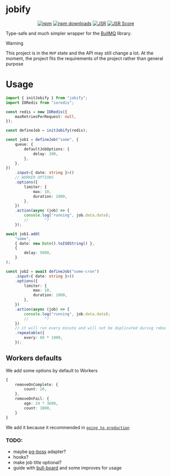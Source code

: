 # jobify

<div align="center">

[![npm](https://img.shields.io/npm/v/jobify?logo=npm&style=flat&labelColor=000&color=3b82f6)](https://www.npmjs.org/package/jobify)
[![npm downloads](https://img.shields.io/npm/dw/jobify?logo=npm&style=flat&labelColor=000&color=3b82f6)](https://www.npmjs.org/package/jobify)
[![JSR](https://jsr.io/badges/@kravets/jobify)](https://jsr.io/@kravets/jobify)
[![JSR Score](https://jsr.io/badges/@kravets/jobify/score)](https://jsr.io/@kravets/jobify)

</div>

Type-safe and much simpler wrapper for the [BullMQ](https://bullmq.io/) library.

> [!WARNING]
> This project is in the `MVP` state and the API may still change a lot. At the moment, the project fits the
> requirements of the project rather than general purpose

# Usage

```ts
import { initJobify } from "jobify";
import IORedis from "ioredis";

const redis = new IORedis({
    maxRetriesPerRequest: null,
});

const defineJob = initJobify(redis);

const job1 = defineJob("some", {
    queue: {
        defaultJobOptions: {
            delay: 100,
        },
    },
})
    .input<{ date: string }>()
    // WORKER OPTIONS
    .options({
        limiter: {
            max: 10,
            duration: 1000,
        },
    })
    .action(async (job) => {
        console.log("running", job.data.date);
        //       ^?
    });

await job1.add(
    "some",
    { date: new Date().toISOString() },
    {
        delay: 5000,
    }
);

const job2 = await defineJob("some-cron")
    .input<{ date: string }>()
    .options({
        limiter: {
            max: 10,
            duration: 1000,
        },
    })
    .action(async (job) => {
        console.log("running", job.data.date);
        //       ^?
    })
    // it will run every minute and will not be duplicated during reboots.
    .repeatable({
        every: 60 * 1000,
    });
```

## Workers defaults

We add some options by default to Workers

```ts
{
    removeOnComplete: {
		count: 20,
	},
	removeOnFail: {
		age: 24 * 3600,
		count: 1000,
    }
}
```

We add it because it recommended in [`going to production`](https://docs.bullmq.io/guide/going-to-production#auto-job-removal)

### TODO:

-   maybe [pg-boss](https://github.com/timgit/pg-boss) adapter?
-   hooks?
-   make job title optional?
-   guide with [bull-board](https://github.com/felixmosh/bull-board) and some improves for usage
